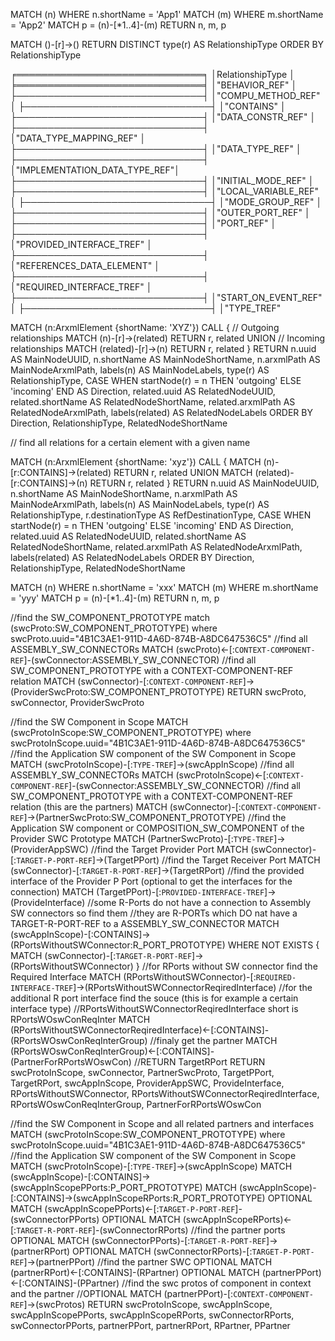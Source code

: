 MATCH (n)
WHERE n.shortName = 'App1'
MATCH (m)
WHERE m.shortName = 'App2'
MATCH p = (n)-[*1..4]-(m)
RETURN n, m, p

MATCH ()-[r]->()
RETURN DISTINCT type(r) AS RelationshipType
ORDER BY RelationshipType

╒══════════════════════════════╕
│RelationshipType              │
╞══════════════════════════════╡
│"BEHAVIOR_REF"                │
├──────────────────────────────┤
│"COMPU_METHOD_REF"            │
├──────────────────────────────┤
│"CONTAINS"                    │
├──────────────────────────────┤
│"DATA_CONSTR_REF"             │
├──────────────────────────────┤
│"DATA_TYPE_MAPPING_REF"       │
├──────────────────────────────┤
│"DATA_TYPE_REF"               │
├──────────────────────────────┤
│"IMPLEMENTATION_DATA_TYPE_REF"│
├──────────────────────────────┤
│"INITIAL_MODE_REF"            │
├──────────────────────────────┤
│"LOCAL_VARIABLE_REF"          │
├──────────────────────────────┤
│"MODE_GROUP_REF"              │
├──────────────────────────────┤
│"OUTER_PORT_REF"              │
├──────────────────────────────┤
│"PORT_REF"                    │
├──────────────────────────────┤
│"PROVIDED_INTERFACE_TREF"     │
├──────────────────────────────┤
│"REFERENCES_DATA_ELEMENT"     │
├──────────────────────────────┤
│"REQUIRED_INTERFACE_TREF"     │
├──────────────────────────────┤
│"START_ON_EVENT_REF"          │
├──────────────────────────────┤
│"TYPE_TREF" 


MATCH (n:ArxmlElement {shortName: 'XYZ'})
CALL {
  // Outgoing relationships
  MATCH (n)-[r]->(related)
  RETURN r, related
  UNION
  // Incoming relationships
  MATCH (related)-[r]->(n)
  RETURN r, related
}
RETURN n.uuid AS MainNodeUUID,
       n.shortName AS MainNodeShortName,
       n.arxmlPath AS MainNodeArxmlPath,
       labels(n) AS MainNodeLabels,
       type(r) AS RelationshipType,
       CASE WHEN startNode(r) = n THEN 'outgoing' ELSE 'incoming' END AS Direction,
       related.uuid AS RelatedNodeUUID,
       related.shortName AS RelatedNodeShortName,
       related.arxmlPath AS RelatedNodeArxmlPath,
       labels(related) AS RelatedNodeLabels
ORDER BY Direction, RelationshipType, RelatedNodeShortName

// find all relations for a certain element with a given name

MATCH (n:ArxmlElement {shortName: 'xyz'})
CALL {
  MATCH (n)-[r:CONTAINS]->(related)
  RETURN r, related
  UNION
  MATCH (related)-[r:CONTAINS]->(n)
  RETURN r, related
}
RETURN n.uuid AS MainNodeUUID,
       n.shortName AS MainNodeShortName,
       n.arxmlPath AS MainNodeArxmlPath,
       labels(n) AS MainNodeLabels,
       type(r) AS RelationshipType,
       r.destinationType AS RefDestinationType,
       CASE WHEN startNode(r) = n THEN 'outgoing' ELSE 'incoming' END AS Direction,
       related.uuid AS RelatedNodeUUID,
       related.shortName AS RelatedNodeShortName,
       related.arxmlPath AS RelatedNodeArxmlPath,
       labels(related) AS RelatedNodeLabels
ORDER BY Direction, RelationshipType, RelatedNodeShortName

MATCH (n)
WHERE n.shortName = 'xxx'
MATCH (m)
WHERE m.shortName = 'yyy'
MATCH p = (n)-[*1..4]-(m)
RETURN n, m, p

//find the SW_COMPONENT_PROTOTYPE
match (swcProto:SW_COMPONENT_PROTOTYPE) where swcProto.uuid="4B1C3AE1-911D-4A6D-874B-A8DC647536C5"
//find all ASSEMBLY_SW_CONNECTORs
MATCH (swcProto)<-[:`CONTEXT-COMPONENT-REF`]-(swConnector:ASSEMBLY_SW_CONNECTOR)
//find all SW_COMPONENT_PROTOTYPE with a CONTEXT-COMPONENT-REF relation
MATCH (swConnector)-[:`CONTEXT-COMPONENT-REF`]->(ProviderSwcProto:SW_COMPONENT_PROTOTYPE)
RETURN swcProto, swConnector, ProviderSwcProto

//find the SW Component in Scope
MATCH (swcProtoInScope:SW_COMPONENT_PROTOTYPE) where swcProtoInScope.uuid="4B1C3AE1-911D-4A6D-874B-A8DC647536C5"
//find the Application SW component of the SW Component in Scope
MATCH (swcProtoInScope)-[:`TYPE-TREF`]->(swcAppInScope)
//find all ASSEMBLY_SW_CONNECTORs
MATCH (swcProtoInScope)<-[:`CONTEXT-COMPONENT-REF`]-(swConnector:ASSEMBLY_SW_CONNECTOR)
//find all SW_COMPONENT_PROTOTYPE with a CONTEXT-COMPONENT-REF relation (this are the partners)
MATCH (swConnector)-[:`CONTEXT-COMPONENT-REF`]->(PartnerSwcProto:SW_COMPONENT_PROTOTYPE)
//find the Application SW component or COMPOSITION_SW_COMPONENT of the Provider SWC Prototype 
MATCH (PartnerSwcProto)-[:`TYPE-TREF`]->(ProviderAppSWC)
//find the Target Provider Port
MATCH (swConnector)-[:`TARGET-P-PORT-REF`]->(TargetPPort)
//find the Target Receiver Port
MATCH (swConnector)-[:`TARGET-R-PORT-REF`]->(TargetRPort)
//find the provided interface of the Provider P Port (optional to get the interfaces for the connection)
MATCH (TargetPPort)-[:`PROVIDED-INTERFACE-TREF`]->(ProvideInterface)
//some R-Ports do not have a connection to Assembly SW connectors so find them
//they are R-PORTs which DO nat have a TARGET-R-PORT-REF to a ASSEMBLY_SW_CONNECTOR
MATCH (swcAppInScope)-[:CONTAINS]->(RPortsWithoutSWConnector:R_PORT_PROTOTYPE)
WHERE NOT EXISTS {
    MATCH (swConnector)-[:`TARGET-R-PORT-REF`]->(RPortsWithoutSWConnector)
}
//for RPorts without SW connector find the Required Interface
MATCH (RPortsWithoutSWConnector)-[:`REQUIRED-INTERFACE-TREF`]->(RPortsWithoutSWConnectorReqiredInterface)
//for the additional R port interface find the souce (this is for example a certain interface type)
//RPortsWithoutSWConnectorReqiredInterface short is RPortsWOswConReqInter
MATCH (RPortsWithoutSWConnectorReqiredInterface)<-[:CONTAINS]-(RPortsWOswConReqInterGroup)
//finaly get the partner
MATCH (RPortsWOswConReqInterGroup)<-[:CONTAINS]-(PartnerForRPortsWOswCon) 
//RETURN TargetRPort
RETURN  swcProtoInScope, swConnector, PartnerSwcProto, TargetPPort, TargetRPort, swcAppInScope, ProviderAppSWC, ProvideInterface, RPortsWithoutSWConnector, RPortsWithoutSWConnectorReqiredInterface, RPortsWOswConReqInterGroup, PartnerForRPortsWOswCon


//find the SW Component in Scope and all related partners and interfaces
MATCH (swcProtoInScope:SW_COMPONENT_PROTOTYPE) where swcProtoInScope.uuid="4B1C3AE1-911D-4A6D-874B-A8DC647536C5"
//find the Application SW component of the SW Component in Scope
MATCH (swcProtoInScope)-[:`TYPE-TREF`]->(swcAppInScope)
MATCH (swcAppInScope)-[:CONTAINS]->(swcAppInScopePPorts:P_PORT_PROTOTYPE)
MATCH (swcAppInScope)-[:CONTAINS]->(swcAppInScopeRPorts:R_PORT_PROTOTYPE)
OPTIONAL MATCH (swcAppInScopePPorts)<-[:`TARGET-P-PORT-REF`]-(swConnectorPPorts)
OPTIONAL MATCH (swcAppInScopeRPorts)<-[:`TARGET-R-PORT-REF`]-(swConnectorRPorts)
//find the partner ports
OPTIONAL MATCH (swConnectorPPorts)-[:`TARGET-R-PORT-REF`]->(partnerRPort)
OPTIONAL MATCH (swConnectorRPorts)-[:`TARGET-P-PORT-REF`]->(partnerPPort)
//find the partner SWC 
OPTIONAL MATCH (partnerRPort)<-[:CONTAINS]-(RPartner)
OPTIONAL MATCH (partnerPPort)<-[:CONTAINS]-(PPartner)
//find the swc protos of component in context and the partner
//OPTIONAL MATCH (partnerPPort)-[:`CONTEXT-COMPONENT-REF`]->(swcProtos)
RETURN swcProtoInScope, swcAppInScope, swcAppInScopePPorts, swcAppInScopeRPorts, swConnectorRPorts, swConnectorPPorts, partnerPPort, partnerRPort, RPartner, PPartner